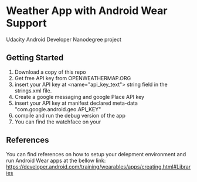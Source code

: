 # Weather App with Android Wear Support
Udacity Android Developer Nanodegree project
## Getting Started
1. Download a copy of this repo
1. Get free API key from OPENWEATHERMAP.ORG
2. insert your API key at <name="api_key_text"> string field in the strings.xml file.
3. Create a google messaging and google Place API key
4. insert your API key at manifest declared meta-data "com.google.android.geo.API_KEY"
5. compile and run the debug version of the app
6. You can find the watchface on your

## References
You can find references on how to setup your delepment environment and run Android Wear apps at the bellow link:
https://developer.android.com/training/wearables/apps/creating.html#Libraries

